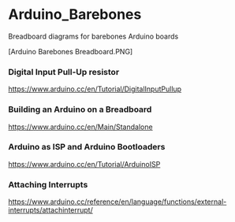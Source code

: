 # Arduino_Barebones
Breadboard diagrams for barebones Arduino boards
 
[Arduino Barebones Breadboard.PNG]
 
### Digital Input Pull-Up resistor
https://www.arduino.cc/en/Tutorial/DigitalInputPullup

### Building an Arduino on a Breadboard
https://www.arduino.cc/en/Main/Standalone

### Arduino as ISP and Arduino Bootloaders
https://www.arduino.cc/en/Tutorial/ArduinoISP

### Attaching Interrupts
https://www.arduino.cc/reference/en/language/functions/external-interrupts/attachinterrupt/
